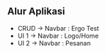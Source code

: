 ## Alur Aplikasi

- CRUD -> Navbar : Ergo Test
- UI 1 -> Navbar : Logo/Home
- UI 2 -> Navbar : Pesanan